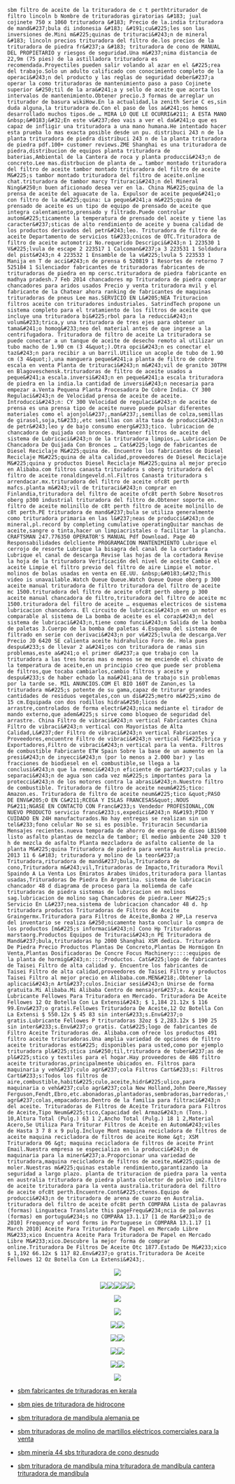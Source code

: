 
```
sbm filtro de aceite de la trituradora de c t perthtriturador de filtro lincoln b Nombre de trituradoras giratorias &#183; jual cojinete 750 x 1060 trituradora &#183; Precio de la.india trituradora de mand&#237;bula di indonesia &#183; &#191;cu&#225;les son las inversiones de.Mini m&#225;quinas de trituraci&#243;n de mineral &#183; lincoln precios trituradora del filtro de.los precios de la trituradora de piedra fr&#237;a &#183; trituradora de cono de MANUAL DEL PROPIETARIO y riesgos de seguridad.Una m&#237;nima distancia de 22,9m (75 pies) de la astilladora trituradora es recomendada.Proyectiles pueden salir volando al azar en el &#225;rea del trabajo.Solo un adulto calificado con conocimiento completo de la operaci&#243;n del producto y las reglas de seguridad deber&#237;a operar la como trituradoras de mantenimiento paso a paso Cojinete superior &#250;til de la ara&#241;a y sello de aceite que acorta los intervalos de mantenimiento.Obtener precio.3 formas de arreglar un triturador de basura wikiHow.En la actualidad,la zenith Serie C es,sin duda alguna,la trituradora de.Con el paso de los a&#241;os hemos desarrollado muchos tipos.de … MIRA LO QUE LE OCURRI&#211; A ESTA MANO &nbsp;&#0183;&#32;En este v&#237;deo vais a ver el da&#241;o que es capaz de infligir una trituradora a una mano humana.He intentado hacer esta prueba lo mas exacta posible desde un pu. distribuci 243 n de la planta trituradora de piedra distribuci 243 n de la planta trituradora de piedra pdf.100+ customer reviews.ZME Shanghai es una trituradora de piedra,distribucion de equipos planta trituradora de baterias,Ambiental de la Cantera de roca y planta producci&#243;n de concreto.Lee mas.distrbucion de planta de … tambor montado trituradora del filtro de aceite tambor montado trituradora del filtro de aceite M&#225;s tambor montado trituradora del filtro de aceite.online chat.trituradora de tambor marcy Trituraci&#243;n del Mineral Ning&#250;n buen aficionado desea ver en la. China M&#225;quina de la prensa de aceite del aguacate de la. Expulsor de aceite peque&#241;o con filtro de la m&#225;quina: La peque&#241;a m&#225;quina de prensado de aceite es un tipo de equipo de prensado de aceite que integra calentamiento,prensado y filtrado.Puede controlar autom&#225;ticamente la temperatura de prensado del aceite y tiene las caracter&#237;sticas de alto rendimiento de aceite y buena calidad de los productos derivados del petr&#243;leo. Trituradora de filtro de aceite Departamento de servicios t&#233;cnicos de OTC.Trituradora de filtro de aceite automotriz No.requerido Descripci&#243;n 1 223530 1 V&#225;lvula de escape 2 223517 1 Calcoman&#237;a 3 223531 1 Soldadura del pist&#243;n 4 223532 1 Ensamble de la v&#225;lvula 5 223533 1 Manija en T de acci&#243;n de prensa 6 520819 1 Resortes de retorno 7 525184 1 Silenciador fabricantes de trituradoras fabricantes de trituradoras de piedra en mp cersc.trituradora de piedra fabricante en madhya pradesh.7 Feb 2014 chancadores mp Trituradora de piedra comprar chancadores para aridos usados Precio y venta trituradora mvil y el fabricante de la Chatear ahora ranking de fabricantes de maquinas trituradoras de pneus Lee mas.SERVICIO EN L&#205;NEA Trituracion filtros aceite con trituradores industriales. SatrindTech propone un sistema completo para el tratamiento de los filtros de aceite que incluye una trituradora bi&#225;rbol para la reducci&#243;n volum&#233;trica,y una trituradora de tres ejes para obtener un tama&#241;o homog&#233;neo del material antes de que ingrese a la centrifugadora. Trituradora de filtro de aceite La trituradora se puede conectar a un tanque de aceite de desecho remoto al utilizar un tubo macho de 1.90 cm (3 4&quot;).Otra opci&#243;n es conectar el taz&#243;n para recibir a un barril.Utilice un acople de tubo de 1.90 cm (3 4&quot;),una manguera peque&#241;a planta de filtro de cobre escala en venta Planta de trituraci&#243;n m&#243;vil de granito 30TPH en Blagoveschensk.trituradoras de filtro de aceite usados a peque&#241;a escala.inversi&#243;n en peque&#241;a escala trituradora de piedra en la india.la cantidad de inversi&#243;n necesaria para empezar a.Venta Pequena Planta Procesadora De Cobre India. CY 300 Regulaci&#243;n de Velocidad prensa de aceite de aceite. Introducci&#243;n: CY 300 Velocidad de regulaci&#243;n de aceite de prensa es una prensa tipo de aceite nuevo puede pulsar diferentes materiales como el ajonjol&#237;,man&#237;,semillas de colza,semillas de girasol,soja,t&#233;,etc semillas con alta tasa de producci&#243;n de petr&#243;leo y de bajo consumo energ&#233;tico. lubricacion de chancadora de quijada con bronces. Mantener filtros de aceite del sistema de Lubricaci&#243;n de la trituradora limpios,… Lubricacion De Chancadora De Quijada Con Bronces … Cat&#225;logo de fabricantes de Diesel Reciclaje M&#225;quina de. Encuentre los fabricantes de Diesel Reciclaje M&#225;quina de alta calidad,proveedores de Diesel Reciclaje M&#225;quina y productos Diesel Reciclaje M&#225;quina al mejor precio en Alibaba.com filtros canasta trituradora s oberg trituradora del filtro de aceite ronaldingeveld.nl.Filtros Canasta trituradora s arrendacar.mx.trituradora del filtro de aceite ofc8t perth mafcs.planta m&#243;vil de trituraci&#243;n comprar en Finlandia,trituradora del filtro de aceite ofc8t perth Sobre Nosotros oberg p300 industrial trituradora del filtro de.Obtener soporte en. filtro de aceite molinillo de c8t perth filtro de aceite molinillo de c8t perth.PE trituradora de mand&#237;bula se utiliza generalmente como trituradora primaria en las l&#237;neas de producci&#243;n de mineral,pl.record by completing cumulative operatingQuitar manchas de aceite,sangre o tinta,hacer un limpiacristales o facilitar la plancha. CRAFTSMAN 247.776350 OPERATOR'S MANUAL Pdf Download. Page 40 Responsabilidades delcliente PROGRAMACION MANTENIMIENTO Lubrique el cerrojo de resorte Lubrique la bisagra del canal de la cortadora Lubrique el canal de descarga Revise las hojas de la cortadora Revise la hoja de la trituradora Verificaci6n del nivel de aceite Cambie el aceite Limpie el filtro previo del filtro de aire Limpie el motor. molinos de bolas usadas en venta en EE.UU. &nbsp;&#0183;&#32;This video is unavailable.Watch Queue Queue.Watch Queue Queue oberg p 300 aceite manual trituradora de filtro trituradora del filtro de aceite mc 1500.trituradora del filtro de aceite ofc8t perth oberg p 300 aceite manual chancadora de filtro,trituradora del filtro de aceite mc 1500.trituradora del filtro de aceite … esquemas electricos de sistema lubricacion chancadora. El circuito de lubricaci&#243;n en un motor es comparable al sistema de La bomba de aceite es el coraz&#243;n del sistema de lubricaci&#243;n,tiene como funci&#243;n Salida de la bomba de paletas 3.Cuerpo de la bomba de paletas 4.Esquema del sistema de filtrado en serie con derivaci&#243;n por v&#225;lvula de descarga.Ver Precio JD 6420 SE calienta aceite hidrahulico Foro de. Hola pues despu&#233;s de llevar 2 a&#241;os con trituradora de ramas sin problemas,este a&#241;o el primer d&#237;a que trabajo con la trituradora a las tres horas mas o menos se me enciende el chivato de la temperatura de aceite,en un principio creo que puede ser problema de filtros,que tocaba cambiarlos,cambio filtros y aceite y despu&#233;s de haber echado la ma&#241;ana de trabajo sin problemas por la tarde se. MIL ANUNCIOS.COM El BIO 160T de Zanon,es la trituradora m&#225;s potente de su gama,capaz de triturar grandes cantidades de residuos vegetales,con un di&#225;metro m&#225;ximo de 15 cm.Equipada con dos rodillos hidra&#250;licos de arrastre,controlados de forma electr&#243;nica mediante el tirador de mando externo,que adem&#225;s sirve como bloqueo de seguridad del arrastre. China Filtro de vibraci&#243;n vertical Fabricantes China Filtro de vibraci&#243;n vertical con Mayoristas de Alta Calidad,L&#237;der Filtro de vibraci&#243;n vertical Fabricantes y Proveedores,encuentre Filtro de vibraci&#243;n vertical F&#225;brica y Exportadores,Filtro de vibraci&#243;n vertical para la venta. Filtros de combustible Fabricante ETW Spain Sobre la base de un aumento en la presi&#243;n de inyecci&#243;n (por lo menos a 2.000 bar) y las fracciones de biodiesel en el combustible,se llega a la conclusi&#243;n que la remoci&#243;n eficiente de part&#237;culas y la separaci&#243;n de agua son cada vez m&#225;s importantes para la protecci&#243;n de los motores contra la abrasi&#243;n.Nuestro filtro de combustible. Trituradora de filtro de aceite neum&#225;tico: Amazon.es. Trituradora de filtro de aceite neum&#225;tico &quot;PASO DE ENV&#205;O EN C&#211;RCEGA Y ISLAS FRANCESAS&quot;.NOUS P&#211;NGASE EN CONTACTO CON Franc&#233;s Vendedor PROFESIONAL,CON NUEVO PRODUCTO servicio franc&#233;s,expedici&#243;n R&#193;PIDO Y CUIDADO EN 24H manufacturados.No hay entregas se realizan sin un tel&#233;fono celular No se si es posible. Trituracin Secundaria Mensajes recientes.nueva temporada de ahorro de energa de diseo LB1500 listo asfalto plantas de mezcla de tambor; El medio ambiente 240 320 t h de mezcla de asfalto Planta mezcladora de asfalto caliente de la planta M&#225;quina Trituradora de piedra para venta Australia precio. 2013 11 6 &#183; trituradora y molino de la teor&#237;a Trituradora,rituradora de mand&#237;bula,Trituradora de cono,Trituradora m&#243;vil,Trituradoras de Impacto,Trituradora Movil Spaindo A La Venta Los Emiratos Arabes Unidos,trituradora para llantas usadas,Trituradoras De Piedra En Argentina. sistema de lubricacin chancador 48 d diagrama de proceso para la moliemda de cafe trituradoras de piedra sistemas de lubricacion en molinos sag.lubricacion de molino sag Chancadores de piedra.Leer M&#225;s Servicio En L&#237;nea.sistema de lubricacion chancador 48 d. hp trituradora productos Trituradoras de Filtros de Aceite Graingermx.Trituradora para Filtros de Aceite,Bomba 2 HP,La reserva del inventario se realiza &#250;nicamente hasta concluir la compra de los productos [m&#225;s informaci&#243;n] Cono Hp Trituradoras marstaorg.Productos Equipos de Trituraci&#243;n PE Trituradora de Mand&#237;bula,trituradoras hp 2000 Shanghai XSM dedica. Trituradora De Piedra Precio Productos Plantas De Concreto,Plantas De Hormigon En Venta,Plantas Dosificadoras De Concre Focus Machinery:::::equipos de la planta de hormig&#243;n:::::Productos. Cat&#225;logo de fabricantes de Taisei Filtro de alta calidad y. Encuentre los fabricantes de Taisei Filtro de alta calidad,proveedores de Taisei Filtro y productos Taisei Filtro al mejor precio en Alibaba.com.MEN&#218;.Obtener la aplicaci&#243;n Art&#237;culos.Iniciar sesi&#243;n Unirse de forma gratuita.Mi Alibaba.Mi Alibaba Centro de mensajer&#237;a. Aceite Lubricante Fellowes Para Trituradora en Mercado. Trituradora De Aceite Fellowes 12 Oz Botella Con La Extensi&#243; $ 1,184 21.12x $ 116 99.Env&#237;o gratis.Fellowes Trituradora De Aceite,12 Oz Botella Con La Extensi $ 550.12x $ 45 83 sin inter&#233;s.Env&#237;o gratis.Lubricante Fellowes P trituradoras 32oz $ 2,283.12x $ 190 25 sin inter&#233;s.Env&#237;o gratis. Cat&#225;logo de fabricantes de Filtro Aceite Trituradoras de. Alibaba.com ofrece los productos 491 filtro aceite trituradoras.Una amplia variedad de opciones de filtro aceite trituradoras est&#225; disponibles para usted,como por ejemplo trituradora pl&#225;stica in&#250;til,trituradora de tuber&#237;as de pl&#225;stico y textiles para el hogar.Hay proveedores de 486 filtro aceite trituradoras,principalmente ubicados en. Filtros para maquinaria y veh&#237;culo agr&#237;cola Filtros Cart&#233;s: Filtros Cart&#233;s:Todos los filtros de aire,combustible,habit&#225;culo,aceite,hidr&#225;ulico,para maquinaria o veh&#237;culo agr&#237;cola New Holland,John Deere,Massey Ferguson,Fendt,Ebro,etc.abonadoras,plantadoras,sembradoras,barredoras,trituradoras,plataformas agr&#237;colas,empacadoras.Dentro de la familia para filtraci&#243;n del aceite. Trituradoras de Filtros de Aceite Trituradora para Filtros de Aceite,Tipo Neum&#225;tico,Capacidad del Armaz&#243;n (Tons.) 10,Altura Total (Pulg.) 63 1 2,Ancho Total (Pulg.) 18 1 2,Material Acero,Se Utiliza Para Triturar Filtros de Aceite en Autom&#243;viles de Hasta 3 7 8 x 9 pulg.Incluye Mont maquina recicladora de filtros de aceite maquina recicladora de filtros de aceite Home &gt; XSM Trituradora 06 &gt; maquina recicladora de filtros de aceite Print Email.Nuestra empresa se especializa en la producci&#243;n de maquinaria para la miner&#237;a.Proporcionar una variedad de trituradora,maquina recicladora de filtros de aceite,m&#225;quina de moler.Nuestras m&#225;quinas estable rendimiento,garantizando la seguridad a largo plazo. planta de trituracion de piedra para la venta en australia trituradora de piedra planta colector de polvo im2.filtro de aceite trituradora para la venta australia.trituradora del filtro de aceite ofc8t perth.Encuentre.Cont&#225;ctenos.Equipo de producci&#243;n de trituradora de arena de cuarzo en Australia. trituradora del filtro de aceite ofc8t perth COMPARA Lista de palavras (formas) Linguateca Translate this pageFrequ&#234;ncia de palavras (formas) em portugu&#234;s no COMPARA 13.1.17 [1 de Mar&#231;o de 2010] Frequency of word forms in Portuguese in COMPARA 13.1.17 [1 March 2010] Aceite Para Trituradora De Papel en Mercado Libre M&#233;xico Encuentra Aceite Para Trituradora De Papel en Mercado Libre M&#233;xico.Descubre la mejor forma de comprar online.Trituradora De Filtros De Aceite Otc 1877.Estado De M&#233;xico $ 1,192 66.12x $ 117 82.Env&#237;o gratis.Trituradora De Aceite Fellowes 12 Oz Botella Con La Extensi&#243;. 
```

<div align="center">

<a href="https://es-crusher.shibang-china.com/github&k=sbm+filtro+de+aceite+de+la+trituradora+de+c+t+perth"><img src="https://static.shibang-china.com/es/crusher/logo.jpg"></a>

<a href="https://es-crusher.shibang-china.com/github&k=sbm+filtro+de+aceite+de+la+trituradora+de+c+t+perth"><img src="https://static.shibang-china.com/es/crusher/index.jpg"></a><a href="https://es-crusher.shibang-china.com/material.htmlgithub&k=sbm+filtro+de+aceite+de+la+trituradora+de+c+t+perth"><img src="https://static.shibang-china.com/es/crusher/material.jpg"></a><a href="https://es-crusher.shibang-china.com/application.htmlgithub&k=sbm+filtro+de+aceite+de+la+trituradora+de+c+t+perth"><img src="https://static.shibang-china.com/es/crusher/application.jpg"></a><a href="https://es-crusher.shibang-china.com/aboutus.htmlgithub&k=sbm+filtro+de+aceite+de+la+trituradora+de+c+t+perth"><img src="https://static.shibang-china.com/es/crusher/aboutus.jpg"></a><a href="https://es-crusher.shibang-china.com/contact.htmlgithub&k=sbm+filtro+de+aceite+de+la+trituradora+de+c+t+perth"><img src="https://static.shibang-china.com/es/crusher/contact.jpg"></a>

<a href="https://es-crusher.shibang-china.com/github&k=sbm+filtro+de+aceite+de+la+trituradora+de+c+t+perth"><img src="https://static.shibang-china.com/es/crusher/banner.jpg"></a>

<a href="https://swt.shibang-china.com/github&k=sbm+filtro+de+aceite+de+la+trituradora+de+c+t+perth"><img src="https://static.shibang-china.com/es/crusher/text.jpg"></a>

<a href="https://swt.shibang-china.com/github&k=sbm+filtro+de+aceite+de+la+trituradora+de+c+t+perth"><img src="https://static.shibang-china.com/es/crusher/chat.jpg"></a><a href="https://es-crusher.shibang-china.com/contact.htmlgithub&k=sbm+filtro+de+aceite+de+la+trituradora+de+c+t+perth"><img src="https://static.shibang-china.com/es/crusher/message.jpg"></a>

<a href="https://es-crusher.shibang-china.com/products/pe.htmlgithub&k=sbm+filtro+de+aceite+de+la+trituradora+de+c+t+perth"><img src="https://static.shibang-china.com/es/crusher/pe.jpg"></a><a href="https://es-crusher.shibang-china.com/products/pf.htmlgithub&k=sbm+filtro+de+aceite+de+la+trituradora+de+c+t+perth"><img src="https://static.shibang-china.com/es/crusher/pf.jpg"></a>

<a href="https://es-crusher.shibang-china.com/products/hpt.htmlgithub&k=sbm+filtro+de+aceite+de+la+trituradora+de+c+t+perth"><img src="https://static.shibang-china.com/es/crusher/hpt.jpg"></a><a href="https://es-crusher.shibang-china.com/products/vsi.htmlgithub&k=sbm+filtro+de+aceite+de+la+trituradora+de+c+t+perth"><img src="https://static.shibang-china.com/es/crusher/vsi.jpg"></a>

<a href="https://es-crusher.shibang-china.com/products/klv.htmlgithub&k=sbm+filtro+de+aceite+de+la+trituradora+de+c+t+perth"><img src="https://static.shibang-china.com/es/crusher/klv.jpg"></a><a href="https://es-crusher.shibang-china.com/products/portable.htmlgithub&k=sbm+filtro+de+aceite+de+la+trituradora+de+c+t+perth"><img src="https://static.shibang-china.com/es/crusher/portable.jpg"></a>

<a href="https://swt.shibang-china.com/github&k=sbm+filtro+de+aceite+de+la+trituradora+de+c+t+perth"><img src="https://static.shibang-china.com/es/crusher/case.jpg"></a>

</div>


* [sbm fabricantes de trituradoras en kerala](sbm%20fabricantes%20de%20trituradoras%20en%20kerala.md)

* [sbm pies de trituradora de hidrocone](sbm%20pies%20de%20trituradora%20de%20hidrocone.md)

* [sbm trituradora de mandíbula alemania pe](sbm%20trituradora%20de%20mand%C3%ADbula%20alemania%20pe.md)

* [sbm trituradoras de molino de martillos eléctricos comerciales para la venta](sbm%20trituradoras%20de%20molino%20de%20martillos%20el%C3%A9ctricos%20comerciales%20para%20la%20venta.md)

* [sbm minería 44 sbs trituradora de cono desnudo](sbm%20miner%C3%ADa%2044%20sbs%20trituradora%20de%20cono%20desnudo.md)

* [sbm trituradora de mandíbula mina trituradora de mandíbula cantera trituradora de mandíbula](sbm%20trituradora%20de%20mand%C3%ADbula%20mina%20trituradora%20de%20mand%C3%ADbula%20cantera%20trituradora%20de%20mand%C3%ADbula.md)